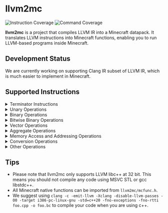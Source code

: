 # llvm2mc
![Instruction Coverage](https://img.shields.io/badge/Instruction%20Coverage-25.8%25-yellow)
![Command Coverage](https://img.shields.io/badge/Command%20Coverage-0%25-red)

**llvm2mc** is a project that compiles LLVM IR into a Minecraft datapack. It translates LLVM instructions into Minecraft functions, enabling you to run LLVM-based programs inside Minecraft.

## Development Status
We are currently working on supporting Clang IR subset of LLVM IR, which is much easier to implement in Minecraft.
## Supported Instructions

<details>
<summary>Terminator Instructions</summary>

- [x] `ret` Instruction
- [x] `br` Instruction
- [ ] `switch` Instruction
- [ ] `indirectbr` Instruction
- [ ] `invoke` Instruction
- [ ] `callbr` Instruction
- [ ] `resume` Instruction
- [x] `catchswitch` Instruction (won't implement)
- [x] `catchret` Instruction (won't implement)
- [x] `cleanupret` Instruction (won't implement)
- [x] `unreachable` Instruction (won't implement)

</details>

<details>
<summary>Unary Operations</summary>

- [ ] `fneg` Instruction

</details>

<details>
<summary>Binary Operations</summary>

- [x] `add` Instruction
- [ ] `fadd` Instruction
- [x] `sub` Instruction
- [ ] `fsub` Instruction
- [ ] `mul` Instruction
- [ ] `fmul` Instruction
- [ ] `udiv` Instruction
- [ ] `sdiv` Instruction
- [ ] `fdiv` Instruction
- [ ] `urem` Instruction
- [ ] `srem` Instruction
- [ ] `frem` Instruction

</details>

<details>
<summary>Bitwise Binary Operations</summary>

- [ ] `shl` Instruction
- [ ] `lshr` Instruction
- [ ] `ashr` Instruction
- [ ] `and` Instruction
- [ ] `or` Instruction
- [ ] `xor` Instruction

</details>

<details>
<summary>Vector Operations</summary>

- [ ] `extractelement` Instruction
- [ ] `insertelement` Instruction
- [ ] `shufflevector` Instruction

</details>

<details>
<summary>Aggregate Operations</summary>

- [ ] `extractvalue` Instruction
- [ ] `insertvalue` Instruction

</details>

<details>
<summary>Memory Access and Addressing Operations</summary>

- [x] `alloca` Instruction
- [x] `load` Instruction (Clang IR subset)
- [x] `store` Instruction (Clang IR subset)
- [x] `fence` Instruction (won't implement)
- [ ] `cmpxchg` Instruction
- [ ] `atomicrmw` Instruction
- [ ] `getelementptr` Instruction

</details>

<details>
<summary>Conversion Operations</summary>

- [x] `trunc .. to` Instruction
- [x] `zext .. to` Instruction
- [ ] `sext .. to` Instruction
- [ ] `fptrunc .. to` Instruction
- [ ] `fpext .. to` Instruction
- [ ] `fptoui .. to` Instruction
- [ ] `fptosi .. to` Instruction
- [ ] `uitofp .. to` Instruction
- [ ] `sitofp .. to` Instruction
- [ ] `ptrtoint .. to` Instruction
- [ ] `ptrtoaddr .. to` Instruction
- [ ] `inttoptr .. to` Instruction
- [ ] `bitcast .. to` Instruction
- [ ] `addrspacecast .. to` Instruction

</details>

<details>
<summary>Other Operations</summary>

- [ ] `icmp` Instruction
- [ ] `fcmp` Instruction
- [ ] `phi` Instruction
- [ ] `select` Instruction
- [ ] `freeze` Instruction
- [ ] `call` Instruction
- [ ] `va_arg` Instruction
- [x] `landingpad` Instruction (won't implement)
- [x] `catchpad` Instruction (won't implement)
- [x] `cleanuppad` Instruction (won't implement)

</details>

## Tips
- Please note that llvm2mc only supports LLVM libc++ at 32 bit. This means you should not compile any code using MSVC STL or gcc libstdc++.
- All Minecraft native functions can be imported from `llvm2mc/mcfunc.h`.
- We suggest using `clang -c -emit-llvm -Xclang -disable-llvm-passes -O0 -target i386-pc-linux-gnu -std=c++20 -fno-exceptions -fno-rtti foo.cpp -o foo.bc` to compile your code when you are using c++.
